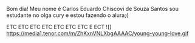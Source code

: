 Bom dia!
   Meu nome é Carlos Eduardo Chiscovi de Souza Santos 
  sou estudante no olga cury e estou fazendo o alura;(

  ETC
  ETC
  ETC
  ETC
  ETC
  ETC
  ETC
  E ECT
![]
https://media1.tenor.com/m/ZhKxnVNLXbgAAAAC/young-young-love.gif
